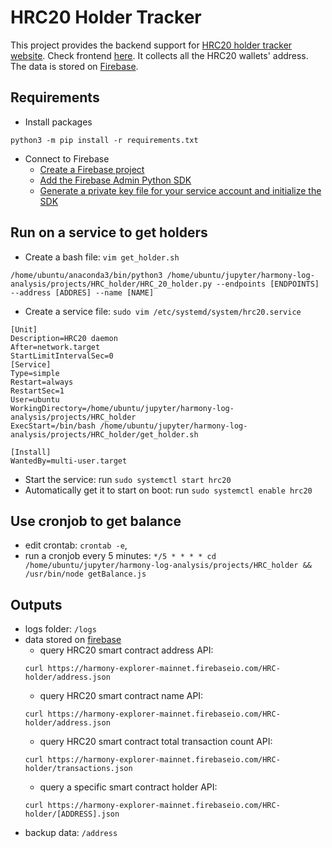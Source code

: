 # HRC20 Holder Tracker
This project provides the backend support for [HRC20 holder tracker website](https://harmony-hrc-holder.firebaseapp.com/#/). Check frontend [here](https://github.com/harmony-one/hrc-holder). It collects all the HRC20 wallets' address. The data is stored on [Firebase](https://console.firebase.google.com/project/harmony-explorer-mainnet/database/harmony-explorer-mainnet/data/HRC-holder). 

## Requirements
- Install packages
```
python3 -m pip install -r requirements.txt
```
- Connect to Firebase
	- [Create a Firebase project](https://console.firebase.google.com/u/0/)
	- [Add the Firebase Admin Python SDK](https://firebase.google.com/docs/admin/setup#add-sdk)
	- [Generate a private key file for your service account and initialize the SDK](https://firebase.google.com/docs/admin/setup#initialize-sdk)


## Run on a service to get holders
- Create a bash file: `vim get_holder.sh`
```
/home/ubuntu/anaconda3/bin/python3 /home/ubuntu/jupyter/harmony-log-analysis/projects/HRC_holder/HRC_20_holder.py --endpoints [ENDPOINTS] --address [ADDRES] --name [NAME]
```
- Create a service file: `sudo vim /etc/systemd/system/hrc20.service`
```
[Unit]
Description=HRC20 daemon
After=network.target
StartLimitIntervalSec=0
[Service]
Type=simple
Restart=always
RestartSec=1
User=ubuntu
WorkingDirectory=/home/ubuntu/jupyter/harmony-log-analysis/projects/HRC_holder
ExecStart=/bin/bash /home/ubuntu/jupyter/harmony-log-analysis/projects/HRC_holder/get_holder.sh

[Install]
WantedBy=multi-user.target
```
- Start the service: run `sudo systemctl start hrc20`
- Automatically get it to start on boot: run `sudo systemctl enable hrc20`

## Use cronjob to get balance
- edit crontab: `crontab -e`, 
- run a cronjob every 5 minutes: `*/5 * * * * cd /home/ubuntu/jupyter/harmony-log-analysis/projects/HRC_holder && /usr/bin/node getBalance.js`

## Outputs
- logs folder: `/logs`
- data stored on [firebase](https://console.firebase.google.com/project/harmony-explorer-mainnet/database/harmony-explorer-mainnet/data/HRC-holder) 
    - query HRC20 smart contract address API: 
    ```
    curl https://harmony-explorer-mainnet.firebaseio.com/HRC-holder/address.json
    ```
    - query HRC20 smart contract name API:
    ```
    curl https://harmony-explorer-mainnet.firebaseio.com/HRC-holder/address.json
    ```
    - query HRC20 smart contract total transaction count API:
    ```
    curl https://harmony-explorer-mainnet.firebaseio.com/HRC-holder/transactions.json
    ```
    - query a specific smart contract holder API:
    ```
    curl https://harmony-explorer-mainnet.firebaseio.com/HRC-holder/[ADDRESS].json
    ```
- backup data: `/address`






